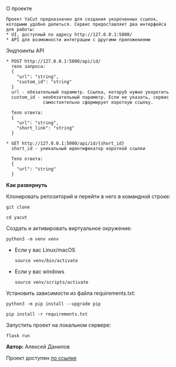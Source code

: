 О проекте
```
Проект YaCut предназначен для создания укороченных ссылок,
которыми удобно делиться. Сервис предоставляет два интерфейса
для работы:
* UI, доступный по адресу http://127.0.0.1:5000/
* API для возможности интеграции с другими приложениями
```

Эндпоинты API
```
* POST http://127.0.0.1:5000/api/id/
  тело запроса:
  {
    "url": "string",
    "custom_id": "string"
  }
  url - обязательный параметр. Ссылка, которуб нужно укоротить
  custom_id - необязательный параметр. Если не указать, сервис
              самостоятельно сформирует короткую ссылку.
              
  Тело ответа:
  {
    "url": "string",
    "short_link": "string"
  }
              
* GET http://127.0.0.1:5000/api/id/{short_id}
  short_id - уникальный идентификатор короткой ссылки
  
  Тело ответа:
  {
    "url": "string"
  }
```


**Как развернуть**

Клонировать репозиторий и перейти в него в командной строке:

```
git clone 
```

```
cd yacut
```

Cоздать и активировать виртуальное окружение:

```
python3 -m venv venv
```

* Если у вас Linux/macOS

    ```
    source venv/bin/activate
    ```

* Если у вас windows

    ```
    source venv/scripts/activate
    ```

Установить зависимости из файла requirements.txt:

```
python3 -m pip install --upgrade pip
```

```
pip install -r requirements.txt
```

Запустить проект на локальном сервере:

```
flask run
```

**Автор:** Алексей Данилов

Проект доступен [по ссылке](https://github.com/AlexeyDanilov/yacut)
